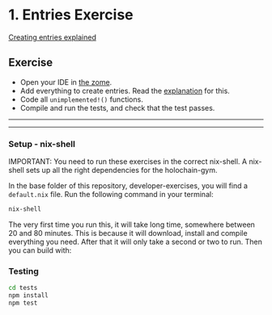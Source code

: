 # 1. Entries Exercise

[Creating entries explained](https://holochain-gym.github.io/developers/basic/entries/)

## Exercise

- Open your IDE in [the zome](/basic/0.entries/zomes/exercise).
- Add everything to create entries. Read the [explanation](https://holochain-gym.github.io/developers/basic/entries/) for this.
- Code all `unimplemented!()` functions.
- Compile and run the tests, and check that the test passes.

---

---

### Setup - nix-shell
IMPORTANT: You need to run these exercises in the correct nix-shell.
A nix-shell sets up all the right dependencies for the holochain-gym.

In the base folder of this repository, developer-exercises, you will find
a `default.nix` file. Run the following command in your terminal:

```bash
nix-shell
```
The very first time you run this, it will take long time, somewhere between 20 and 80 minutes.
This is because it will download, install and compile everything you need. After that it will only take a second or two to run.
Then you can build with:


### Testing

```bash
cd tests
npm install
npm test
```
